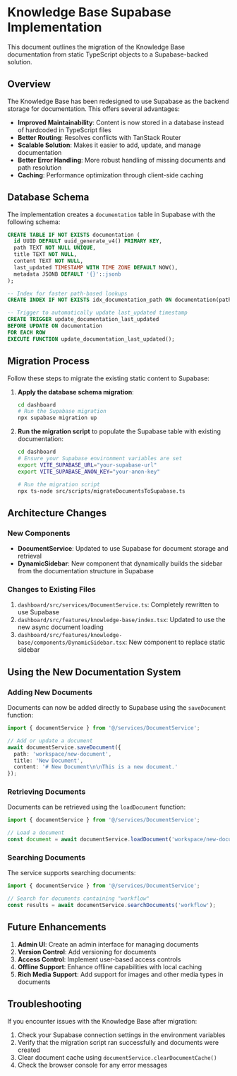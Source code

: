 # Knowledge Base Supabase Implementation

This document outlines the migration of the Knowledge Base documentation from static TypeScript objects to a Supabase-backed solution.

## Overview

The Knowledge Base has been redesigned to use Supabase as the backend storage for documentation. This offers several advantages:

- **Improved Maintainability**: Content is now stored in a database instead of hardcoded in TypeScript files
- **Better Routing**: Resolves conflicts with TanStack Router
- **Scalable Solution**: Makes it easier to add, update, and manage documentation
- **Better Error Handling**: More robust handling of missing documents and path resolution
- **Caching**: Performance optimization through client-side caching

## Database Schema

The implementation creates a `documentation` table in Supabase with the following schema:

```sql
CREATE TABLE IF NOT EXISTS documentation (
  id UUID DEFAULT uuid_generate_v4() PRIMARY KEY,
  path TEXT NOT NULL UNIQUE,
  title TEXT NOT NULL,
  content TEXT NOT NULL,
  last_updated TIMESTAMP WITH TIME ZONE DEFAULT NOW(),
  metadata JSONB DEFAULT '{}'::jsonb
);

-- Index for faster path-based lookups
CREATE INDEX IF NOT EXISTS idx_documentation_path ON documentation(path);

-- Trigger to automatically update last_updated timestamp
CREATE TRIGGER update_documentation_last_updated
BEFORE UPDATE ON documentation
FOR EACH ROW
EXECUTE FUNCTION update_documentation_last_updated();
```

## Migration Process

Follow these steps to migrate the existing static content to Supabase:

1. **Apply the database schema migration**:
   ```bash
   cd dashboard
   # Run the Supabase migration
   npx supabase migration up
   ```

2. **Run the migration script** to populate the Supabase table with existing documentation:
   ```bash
   cd dashboard
   # Ensure your Supabase environment variables are set
   export VITE_SUPABASE_URL="your-supabase-url"
   export VITE_SUPABASE_ANON_KEY="your-anon-key"
   
   # Run the migration script
   npx ts-node src/scripts/migrateDocumentsToSupabase.ts
   ```

## Architecture Changes

### New Components

- **DocumentService**: Updated to use Supabase for document storage and retrieval
- **DynamicSidebar**: New component that dynamically builds the sidebar from the documentation structure in Supabase

### Changes to Existing Files

1. `dashboard/src/services/DocumentService.ts`: Completely rewritten to use Supabase
2. `dashboard/src/features/knowledge-base/index.tsx`: Updated to use the new async document loading
3. `dashboard/src/features/knowledge-base/components/DynamicSidebar.tsx`: New component to replace static sidebar

## Using the New Documentation System

### Adding New Documents

Documents can now be added directly to Supabase using the `saveDocument` function:

```typescript
import { documentService } from '@/services/DocumentService';

// Add or update a document
await documentService.saveDocument({
  path: 'workspace/new-document',
  title: 'New Document',
  content: '# New Document\n\nThis is a new document.'
});
```

### Retrieving Documents

Documents can be retrieved using the `loadDocument` function:

```typescript
import { documentService } from '@/services/DocumentService';

// Load a document
const document = await documentService.loadDocument('workspace/new-document');
```

### Searching Documents

The service supports searching documents:

```typescript
import { documentService } from '@/services/DocumentService';

// Search for documents containing "workflow"
const results = await documentService.searchDocuments('workflow');
```

## Future Enhancements

1. **Admin UI**: Create an admin interface for managing documents
2. **Version Control**: Add versioning for documents
3. **Access Control**: Implement user-based access controls
4. **Offline Support**: Enhance offline capabilities with local caching
5. **Rich Media Support**: Add support for images and other media types in documents

## Troubleshooting

If you encounter issues with the Knowledge Base after migration:

1. Check your Supabase connection settings in the environment variables
2. Verify that the migration script ran successfully and documents were created
3. Clear document cache using `documentService.clearDocumentCache()`
4. Check the browser console for any error messages

